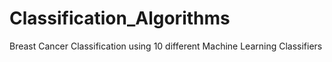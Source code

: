 # Classification_Algorithms

Breast Cancer Classification using 10 different Machine Learning Classifiers
